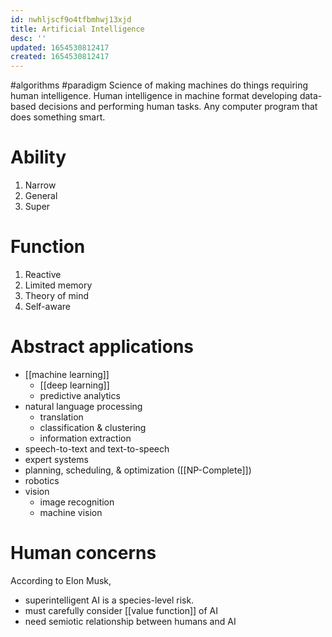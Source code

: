 ```yaml
---
id: nwhljscf9o4tfbmhwj13xjd
title: Artificial Intelligence
desc: ''
updated: 1654530812417
created: 1654530812417
---
```

#algorithms #paradigm 
Science of making machines do things requiring human intelligence.  Human intelligence in machine format developing data-based decisions and performing human tasks.
Any computer program that does something smart.

# Ability
1. Narrow
2. General
3. Super
# Function
1. Reactive
2. Limited memory
3. Theory of mind
4. Self-aware
# Abstract applications
- [[machine learning]]
	- [[deep learning]]
	- predictive analytics
- natural language processing
	- translation
	- classification & clustering
	- information extraction
- speech-to-text and text-to-speech
- expert systems
- planning, scheduling, & optimization ([[NP-Complete]])
- robotics
- vision
	- image recognition
	- machine vision

# Human concerns
According to Elon Musk, 
- superintelligent AI is a species-level risk.
- must carefully consider [[value function]] of AI
- need semiotic relationship between humans and AI
